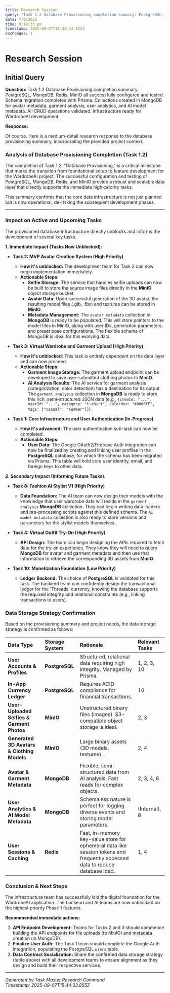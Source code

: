 ```yaml
---
title: Research Session
query: "Task 1.2 Database Provisioning completion summary: PostgreSQL, MongoDB, Redis, MinIO all successfully configured and tested. Schema migration completed with Prisma. Collections created in MongoDB for avatar metadata, garment analysis, user analytics, and AI model metadata. All CRUD operations validated. Infrastructure ready for WardrobeAI development."
date: 7/9/2025
time: 9:14:33 pm
timestamp: 2025-09-07T15:44:33.855Z
exchanges: 1
---
```


# Research Session

## Initial Query

**Question:** Task 1.2 Database Provisioning completion summary: PostgreSQL, MongoDB, Redis, MinIO all successfully configured and tested. Schema migration completed with Prisma. Collections created in MongoDB for avatar metadata, garment analysis, user analytics, and AI model metadata. All CRUD operations validated. Infrastructure ready for WardrobeAI development.

**Response:**

Of course. Here is a medium-detail research response to the database provisioning summary, incorporating the provided project context.

### **Analysis of Database Provisioning Completion (Task 1.2)**

The completion of Task 1.2, "Database Provisioning," is a critical milestone that marks the transition from foundational setup to feature development for the WardrobeAI project. The successful configuration and testing of PostgreSQL, MongoDB, Redis, and MinIO provide a robust and scalable data layer that directly supports the immediate high-priority tasks.

This summary confirms that the core data infrastructure is not just planned but is now operational, de-risking the subsequent development phases.

---

### **Impact on Active and Upcoming Tasks**

The provisioned database infrastructure directly unblocks and informs the development of several key tasks.

**1. Immediate Impact (Tasks Now Unblocked):**

*   **Task 2: MVP Avatar Creation System (High Priority)**
    *   **How it's unblocked:** The development team for Task 2 can now begin implementation immediately.
    *   **Actionable Steps:**
        *   **Selfie Storage:** The service that handles selfie uploads can now be built to store the source image files directly in the **MinIO** object storage bucket.
        *   **Avatar Data:** Upon successful generation of the 3D avatar, the resulting model files (.glb, .fbx) and textures can be stored in **MinIO**.
        *   **Metadata Management:** The `avatar metadata` collection in **MongoDB** is ready to be populated. This will store pointers to the model files in MinIO, along with user IDs, generation parameters, and preset pose configurations. The flexible schema of MongoDB is ideal for this evolving data.

*   **Task 3: Virtual Wardrobe and Garment Upload (High Priority)**
    *   **How it's unblocked:** This task is entirely dependent on the data layer and can now proceed.
    *   **Actionable Steps:**
        *   **Garment Image Storage:** The garment upload endpoint can be developed to save user-submitted clothing photos to **MinIO**.
        *   **AI Analysis Results:** The AI service for garment analysis (categorization, color detection) has a destination for its output. The `garment analysis` collection in **MongoDB** is ready to store this rich, semi-structured JSON data (e.g., `{itemId: "...", userId: "...", category: "t-shirt", colorHex: "#0000FF", tags: ["casual", "summer"]}`).

*   **Task 1: Core Infrastructure and User Authentication (In-Progress)**
    *   **How it's advanced:** The user authentication sub-task can now be completed.
    *   **Actionable Steps:**
        *   **User Data:** The Google OAuth2/Firebase Auth integration can now be finalized by creating and linking user profiles in the **PostgreSQL** database, for which the schema has been migrated via Prisma. This table will hold core user identity, email, and foreign keys to other data.

**2. Secondary Impact (Informing Future Tasks):**

*   **Task 8: Fashion AI Stylist V1 (High Priority)**
    *   **Data Foundation:** The AI team can now design their models with the knowledge that user wardrobe data will reside in the `garment analysis` **MongoDB** collection. They can begin writing data loaders and pre-processing scripts against this defined schema. The `AI model metadata` collection is also ready to store versions and parameters for the stylist models themselves.

*   **Task 4: Virtual Outfit Try-On (High Priority)**
    *   **API Design:** The team can begin designing the APIs required to fetch data for the try-on experience. They know they will need to query **MongoDB** for avatar and garment metadata and then use that information to retrieve the corresponding 3D assets from **MinIO**.

*   **Task 10: Monetization Foundation (Low Priority)**
    *   **Ledger Backend:** The choice of **PostgreSQL** is validated for this task. The backend team can confidently design the transactional ledger for the 'Threads' currency, knowing the database supports the required integrity and relational constraints (e.g., linking transactions to users).

### **Data Storage Strategy Confirmation**

Based on the provisioning summary and project needs, the data storage strategy is confirmed as follows:

| Data Type | Storage System | Rationale | Relevant Tasks |
| :--- | :--- | :--- | :--- |
| **User Accounts & Profiles** | **PostgreSQL** | Structured, relational data requiring high integrity. Managed by Prisma. | 1, 2, 3, 10 |
| **In-App Currency Ledger** | **PostgreSQL** | Requires ACID compliance for financial transactions. | 10 |
| **User-Uploaded Selfies & Garment Photos** | **MinIO** | Unstructured binary files (images). S3-compatible object storage is ideal. | 2, 3 |
| **Generated 3D Avatars & Clothing Models** | **MinIO** | Large binary assets (3D models, textures). | 2, 4 |
| **Avatar & Garment Metadata** | **MongoDB** | Flexible, semi-structured data from AI analysis. Fast reads for complex objects. | 2, 3, 4, 8 |
| **User Analytics & AI Model Metadata** | **MongoDB** | Schemaless nature is perfect for logging diverse events and storing model parameters. | (Internal), 8 |
| **User Sessions & Caching** | **Redis** | Fast, in-memory key-value store for ephemeral data like session tokens and frequently accessed data to reduce database load. | 1, 4 |

### **Conclusion & Next Steps**

The infrastructure team has successfully laid the digital foundation for the WardrobeAI application. The backend and AI teams are now unblocked on the highest priority Phase 1 features.

**Recommended immediate actions:**
1.  **API Endpoint Development:** Teams for Tasks 2 and 3 should commence building the API endpoints for file uploads (to MinIO) and metadata creation (in MongoDB).
2.  **Finalize User Auth:** The Task 1 team should complete the Google Auth integration, populating the PostgreSQL `users` table.
3.  **Data Contract Socialization:** Share the confirmed data storage strategy (table above) with all development teams to ensure alignment as they design and build their respective services.


---

*Generated by Task Master Research Command*  
*Timestamp: 2025-09-07T15:44:33.855Z*
